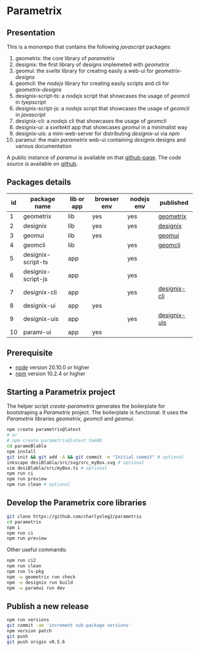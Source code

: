 Parametrix
==========


Presentation
------------

This is a monorepo that contains the following *javascript* packages:

1. geometrix: the core library of *parametrix*
2. designix: the first library of designs implemeted with *geometrix*
3. geomui: the *svelte* library for creating easily a web-ui for *geometrix-designs*
4. geomcli: the *nodejs* library for creating easily scripts and cli for *geometrix-designs*
5. designix-script-ts: a *nodejs* script that showcases the usage of *geomcli* in *tyepscript*
6. designix-script-js: a *nodejs* script that showcases the usage of *geomcli* in *javascript*
7. designix-cli: a *nodejs* cli that showcases the usage of *geomcli*
8. designix-ui: a *sveltekit* app that showcases *geomui* in a minimalist way
9. designix-uis: a mini-web-server for distributing *designix-ui* via *npm*
10. paramui: the main *parametrix* web-ui containing *designix* designs and various documentation

A public instance of *paramui* is available on that [github-page](https://charlyoleg2.github.io/parametrix/).
The *code source* is available on [github](https://github.com/charlyoleg2/parametrix).


Packages details
----------------

| id | package name         | lib or app | browser env | nodejs env | published                     |
|----|----------------------|------------|-------------|------------|-------------------------------|
| 1  | geometrix            | lib        | yes         | yes        | [geometrix][geometrix]        |
| 2  | designix             | lib        | yes         | yes        | [designix][designix]          |
| 3  | geomui               | lib        | yes         |            | [geomui][geomui]              |
| 4  | geomcli              | lib        |             | yes        | [geomcli][geomcli]            |
| 5  | designix-script-ts   | app        |             | yes        |                               |
| 6  | designix-script-js   | app        |             | yes        |                               |
| 7  | designix-cli         | app        |             | yes        | [designix-cli][designix-cli]  |
| 8  | designix-ui          | app        | yes         |            |                               |
| 9  | designix-uis         | app        |             | yes        | [designix-uis][designix-uis]  |
| 10 | parami-ui            | app        | yes         |            |                               |

[geometrix]: https://www.npmjs.com/package/geometrix
[geomui]: https://www.npmjs.com/package/geomui
[geomcli]: https://www.npmjs.com/package/geomcli
[designix]: https://www.npmjs.com/package/designix
[designix-cli]: https://www.npmjs.com/package/designix-cli
[designix-uis]: https://www.npmjs.com/package/designix-uis


Prerequisite
------------

- [node](https://nodejs.org) version 20.10.0 or higher
- [npm](https://docs.npmjs.com/cli/v7/commands/npm) version 10.2.4 or higher


Starting a Parametrix project
-----------------------------

The helper script *create-parametrix* generates the boilerplate for bootstraping a *Parametrix* project. The boilerplate is functional. It uses the *Parametrix* libraries *geometrix*, *geomcli* and *geomui*.

```bash
npm create parametrix@latest
# or
# npm create parametrix@latest Sam08
cd parameBlabla
npm install
git init && git add -A && git commit -m "Initial commit" # optional
inkscape desiBlabla/src/svg/src_myBox.svg # optional
vim desiBlabla/src/myBox.ts # optional
npm run ci
npm run preview
npm run clean # optional
```


Develop the Parametrix core libraries
-------------------------------------

```bash
git clone https://github.com/charlyoleg2/parametrix
cd parametrix
npm i
npm run ci
npm run preview
```

Other useful commands:
```bash
npm run ci2
npm run clean
npm run ls-pkg
npm -w geometrix run check
npm -w designix run build
npm -w paramui run dev
```


Publish a new release
---------------------

```bash
npm run versions
git commit -am 'increment sub-package versions'
npm version patch
git push
git push origin v0.5.6
```

